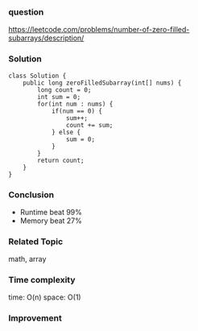 ### question
https://leetcode.com/problems/number-of-zero-filled-subarrays/description/
### Solution
```
class Solution {
    public long zeroFilledSubarray(int[] nums) {
        long count = 0;
        int sum = 0;
        for(int num : nums) {
            if(num == 0) {
                sum++;
                count += sum;
            } else {
                sum = 0;
            }
        }
        return count;
    }
}
```
### Conclusion
- Runtime beat 99%
- Memory beat 27%

### Related Topic
math, array

### Time complexity
time: O(n)
space: O(1)

### Improvement